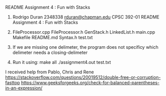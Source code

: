 README Assignment 4 : Fun with Stacks

1) Rodrigo Duran
   2348338
   rduran@chapman.edu
   CPSC 392-01
   README Assignment 4 : Fun with Stacks

2) FileProcessor.cpp
   FileProcessor.h
   GenStack.h
   LinkedList.h
   main.cpp
   Makefile
   README.md
   Syntax.h
   test.txt


3) If we are missing one delimeter, the program does not specificy which delimeter needs a closing-delimeter

4) Run it using:
make all
./assignment4.out test.txt

I received help from Pablo, Chris and Rene
https://stackoverflow.com/questions/20019512/double-free-or-corruption-fasttop
https://www.geeksforgeeks.org/check-for-balanced-parentheses-in-an-expression/
